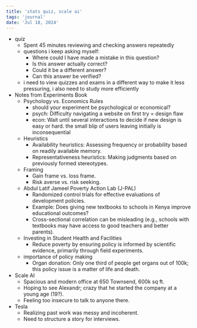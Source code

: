 ```yaml
---
title: 'stats quiz, scale ai'
tags: 'journal'
date: 'Jul 18, 2024'
---
```


- quiz
  - Spent 45 minutes reviewing and checking answers repeatedly
  - questions i keep asking myself:
    - Where could I have made a mistake in this question?
    - Is this answer actually correct?
    - Could it be a different answer?
    - Can this answer be verified?
  - i need to view quizzes and exams in a different way to make it less pressuring, i also need to study more efficiently
- Notes from Experiments Book
  - Psychology vs. Economics Rules
    - should your experiment be psychological or economical?
    - psych: Difficulty navigating a website on first try = design flaw
    - econ: Wait until several interactions to decide if new design is easy or hard. the small blip of users leaving initially is inconsequential
  - Heuristics
    - Availability heuristics: Assessing frequency or probability based on readily available memory.
    - Representativeness heuristics: Making judgments based on previously formed stereotypes.
  - Framing
    - Gain frame vs. loss frame.
    - Risk averse vs. risk seeking.
  - Abdul Latif Jameel Poverty Action Lab (J-PAL)
    - Randomized control trials for effective evaluations of development policies.
    - Example: Does giving new textbooks to schools in Kenya improve educational outcomes?
    - Cross-sectional correlation can be misleading (e.g., schools with textbooks may have access to good teachers and better parents).
  - Investing in Student Health and Facilities
    - Reduce poverty by ensuring policy is informed by scientific evidence, primarily through field experiments.
  - importance of policy making
    - Organ donation: Only one third of people get organs out of 100k; this policy issue is a matter of life and death.
- Scale AI
  - Spacious and modern office at 650 Townsend, 600k sq ft.
  - Hoping to see Alexandr; crazy that he started the company at a young age (19?).
  - Feeling too insecure to talk to anyone there.
- Tesla
  - Realizing past work was messy and incoherent.
  - Need to structure a story for interviews.
